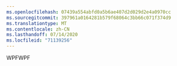```yaml
---
ms.openlocfilehash: 07439a554abfd0a5b6ae407d2d029d2e4a0970cc
ms.sourcegitcommit: 397961a0164281b579f68064c3bb66c071f374d9
ms.translationtype: MT
ms.contentlocale: zh-CN
ms.lasthandoff: 07/14/2020
ms.locfileid: "71139256"
---
```

<span data-ttu-id="00ba1-101">WPF</span><span class="sxs-lookup"><span data-stu-id="00ba1-101">WPF</span></span>